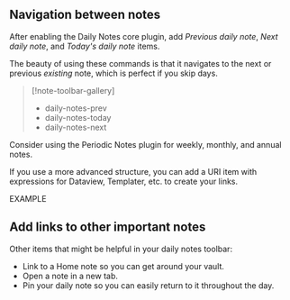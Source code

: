 ## Navigation between notes

After enabling the Daily Notes core plugin, add *Previous daily note*, *Next daily note*, and *Today's daily note* items. 

The beauty of using these commands is that it navigates to the next or previous _existing_ note, which is perfect if you skip days. 

> [!note-toolbar-gallery]
> - daily-notes-prev
> - daily-notes-today
> - daily-notes-next

Consider using the Periodic Notes plugin for weekly, monthly, and annual notes.

If you use a more advanced structure, you can add a URI item with expressions for Dataview, Templater, etc. to create your links.

EXAMPLE

## Add links to other important notes

Other items that might be helpful in your daily notes toolbar:

- Link to a Home note so you can get around your vault.
- Open a note in a new tab.
- Pin your daily note so you can easily return to it throughout the day. 